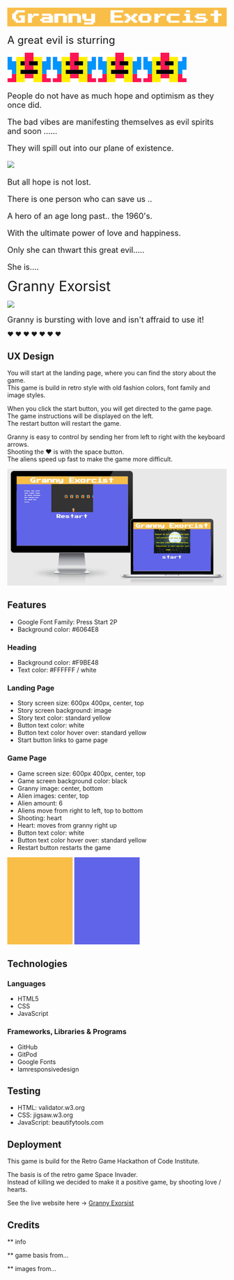 ![](assets/images/header.JPG)

<font size="5">A great evil is sturring </font>

![](assets/images/monster_one-small.png)
![](assets/images/monster_one-small.png)
![](assets/images/monster_one-small.png)
![](assets/images/monster_one-small.png)


<font size="4">

People do not have as much hope and optimism as they once did.

The bad vibes are manifesting themselves as evil spirits and soon ...... 

They will spill out into our plane of existence.

![](assets/images/intro-background.png)

But all hope is not lost.

There is one person who can save us ..

A hero of an age long past.. the 1960's.

With the ultimate power of love and happiness.

Only she can thwart this great evil.....

She is....
</font>

<font size="6">Granny Exorsist
</font>

![](assets/images/granny-small.png)

<font size="4">
Granny is bursting with love and isn't affraid to use it! 
</font>

:heart: :heart: :heart: :heart: :heart: :heart: :heart:

## UX Design
You will start at the landing page, where you can find the story about the game. <br>
This game is build in retro style with old fashion colors, font family and image styles. 

When you click the start button, you will get directed to the game page.<br>
The game instructions will be displayed on the left. <br>
The restart button will restart the game.

Granny is easy to control by sending her from left to right with the keyboard arrows. <br>
Shooting the :heart: is with the space button. <br>
The aliens speed up fast to make the game more difficult.

![](assets/images/website.JPG)

## Features
- Google Font Family: Press Start 2P
- Background color: #6064E8
### Heading
- Background color: #F9BE48
- Text color: #FFFFFF / white
### Landing Page
- Story screen size: 600px 400px, center, top
- Story screen background: image
- Story text color: standard yellow
- Button text color: white
- Button text color hover over: standard yellow
- Start button links to game page
### Game Page
- Game screen size: 600px 400px, center, top
- Game screen background color: black
- Granny image: center, bottom
- Alien images: center, top
- Alien amount: 6
- Aliens move from right to left, top to bottom
- Shooting: heart
- Heart: moves from granny right up
- Button text color: white
- Button text color hover over: standard yellow
- Restart button restarts the game

![](assets/images/F9BE48.png)
![](assets/images/6064e8.png)

## Technologies
### Languages
- HTML5
- CSS
- JavaScript
### Frameworks, Libraries & Programs
- GitHub
- GitPod
- Google Fonts
- Iamresponsivedesign

## Testing
- HTML: validator.w3.org
- CSS: jigsaw.w3.org
- JavaScript: beautifytools.com

## Deployment

This game is build for the Retro Game Hackathon of Code Institute. 

The basis is of the retro game Space Invader. <br>
Instead of killing we decided to make it a positive game, by shooting love / hearts.

See the live website here -> [Granny Exorsist](https://dilner1.github.io/Hackathon_Game_new/)

## Credits

** info

** game basis from...

** images from...